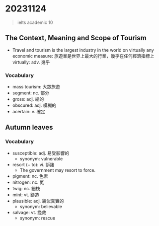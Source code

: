 # 20231124

> ielts academic 10

## The Context, Meaning and Scope of Tourism

- Travel and tourism is the largest industry in the world on virtually any economic measure: 旅遊業是世界上最大的行業，幾乎在任何經濟指標上
  virtually: adv. 幾乎

### Vocabulary

- mass tourism: 大眾旅遊
- segment: nc. 部分
- gross: adj. 總的
- obscured: adj. 模糊的
- acertain: v. 確定

## Autumn leaves

### Vocabulary

- susceptible: adj. 易受影響的
  - synonym: vulnerable
- resort (+ to): vi. 訴諸
  - The government may resort to force.
- pigment: nc. 色素
- nitrogen: nc. 氮
- twig: nc. 細枝
- mint: vt. 鑄造
- plausible: adj. 貌似真實的
  - synonym: believable
- salvage: vt. 挽救
  - synonym: rescue